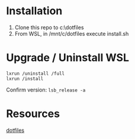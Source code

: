# Installation

1. Clone this repo to c:\dotfiles
2. From WSL, in /mnt/c/dotfiles execute install.sh

# Upgrade / Uninstall WSL
```
lxrun /uninstall /full
lxrun /install
```

Confirm version: `lsb_release -a`

# Resources

[dotfiles](https://dotfiles.github.io/)
